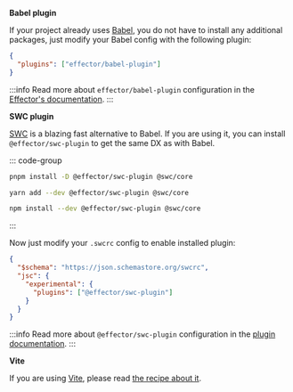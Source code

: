 **Babel plugin**

If your project already uses [Babel](https://babeljs.io/), you do not have to install any additional packages, just modify your Babel config with the following plugin:

```json
{
  "plugins": ["effector/babel-plugin"]
}
```

:::info
Read more about `effector/babel-plugin` configuration in the [Effector's documentation](https://effector.now.sh/docs/api/effector/babel-plugin).
:::

**SWC plugin**

[SWC](https://swc.rs) is a blazing fast alternative to Babel. If you are using it, you can install `@effector/swc-plugin` to get the same DX as with Babel.

::: code-group

```sh [pnpm]
pnpm install -D @effector/swc-plugin @swc/core
```

```sh [yarn]
yarn add --dev @effector/swc-plugin @swc/core
```

```sh [npm]
npm install --dev @effector/swc-plugin @swc/core
```

:::

Now just modify your `.swcrc` config to enable installed plugin:

```json
{
  "$schema": "https://json.schemastore.org/swcrc",
  "jsc": {
    "experimental": {
      "plugins": ["@effector/swc-plugin"]
    }
  }
}
```

:::info
Read more about `@effector/swc-plugin` configuration in the [plugin documentation](https://github.com/effector/swc-plugin).
:::

**Vite**

If you are using [Vite](https://vitejs.dev/), please read [the recipe about it](/recipes/vite).
